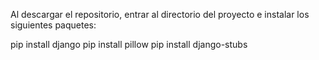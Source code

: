 Al descargar el repositorio, entrar al directorio del proyecto e instalar los siguientes paquetes:

pip install django
pip install pillow
pip install django-stubs
